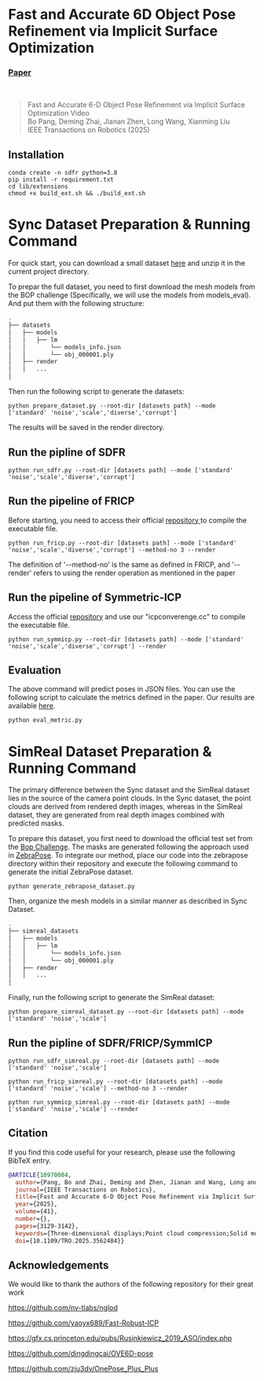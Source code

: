 # Fast and Accurate 6D Object Pose Refinement via Implicit Surface Optimization
###  [Paper](https://ieeexplore.ieee.org/document/10970084) 
<br/>

> Fast and Accurate 6-D Object Pose Refinement via Implicit Surface Optimization Video                                                                            
> Bo Pang, Deming Zhai, Jianan Zhen, Long Wang, Xianming Liu                             
> IEEE Transactions on Robotics (2025)


## Installation
```
conda create -n sdfr python=3.8
pip install -r requirement.txt
cd lib/extensions
chmod +x build_ext.sh && ./build_ext.sh
```


# Sync Dataset Preparation & Running Command

For quick start, you can download a small dataset [here](https://drive.google.com/file/d/1YDvhBv6z5SByF_WaTQVzzL9qz3TyEm6a/view?usp=drive_link) and unzip it in the current project directory.

To prepar the full dataset, you need to first download the mesh models from the BOP challenge (Specifically, we will use the models from models_eval). And put them with the following structure:
```bash
.
├── datasets
│   ├── models
│   │   ├── lm
│   │       └── models_info.json
│   │       └── obj_000001.ply
│   ├── render
│   │   ...
│   
```
Then run the following script to generate the datasets:
```
python prepare_dataset.py --root-dir [datasets path] --mode ['standard' 'noise','scale','diverse','corrupt'] 
```
The results will be saved in the render directory.

## Run the pipline of SDFR

```
python run_sdfr.py --root-dir [datasets path] --mode ['standard' 'noise','scale','diverse','corrupt']
```
## Run the pipeline of FRICP
Before starting, you need to access their official [repository ](https://github.com/yaoyx689/Fast-Robust-ICP)  to compile the executable file.
```
python run_fricp.py --root-dir [datasets path] --mode ['standard' 'noise','scale','diverse','corrupt'] --method-no 3 --render
```
The definition of '--method-no' is the same as defined in FRICP, and '--render' refers to using the render operation as mentioned in the paper 

## Run the pipeline of Symmetric-ICP
Access the official [repository](https://gfx.cs.princeton.edu/pubs/Rusinkiewicz_2019_ASO/index.php) and use our "icpconverenge.cc" to compile the executable file.
```
python run_symmicp.py --root-dir [datasets path] --mode ['standard' 'noise','scale','diverse','corrupt'] --render
```
## Evaluation
The above command will predict poses in JSON files. You can use the following script to calculate the metrics defined in the paper. Our results are available [here](https://drive.google.com/file/d/1luA5QuBI9s7wsvDbWqgFpvwUUSJSGSWn/view?usp=drive_link).
```
python eval_metric.py
```

# SimReal Dataset Preparation & Running Command

The primary difference between the Sync dataset and the SimReal dataset lies in the source of the camera point clouds. In the Sync dataset, the point clouds are derived from rendered depth images, whereas in the SimReal dataset, they are generated from real depth images combined with predicted masks. 

To prepare this dataset, you first need to download the official test set from the [Bop Challenge](https://bop.felk.cvut.cz/datasets/).  The masks are generated following the approach used in [ZebraPose](https://github.com/suyz526/ZebraPose). To integrate our method, place our code into the zebrapose directory within their repository and execute the following command to generate the initial ZebraPose dataset.
```
python generate_zebrapose_dataset.py  
```
Then, organize the mesh models in a similar manner as described in Sync Dataset.
```bash
.
├── simreal_datasets
│   ├── models
│   │   ├── lm
│   │       └── models_info.json
│   │       └── obj_000001.ply
│   ├── render
│   │   ...
│   
```
Finally, run the following script to generate the SimReal dataset:
```
python prepare_simreal_dataset.py --root-dir [datasets path] --mode ['standard' 'noise','scale'] 
```

## Run the pipline of SDFR/FRICP/SymmICP

```
python run_sdfr_simreal.py --root-dir [datasets path] --mode ['standard' 'noise','scale']

python run_fricp_simreal.py --root-dir [datasets path] --mode ['standard' 'noise','scale'] --method-no 3 --render

python run_symmicp_simreal.py --root-dir [datasets path] --mode ['standard' 'noise','scale'] --render
```

## Citation
If you find this code useful for your research, please use the following BibTeX entry.

```bibtex
@ARTICLE{10970084,
  author={Pang, Bo and Zhai, Deming and Zhen, Jianan and Wang, Long and Liu, Xianming},
  journal={IEEE Transactions on Robotics}, 
  title={Fast and Accurate 6-D Object Pose Refinement via Implicit Surface Optimization}, 
  year={2025},
  volume={41},
  number={},
  pages={3129-3142},
  keywords={Three-dimensional displays;Point cloud compression;Solid modeling;Neural networks;Pose estimation;Accuracy;Annotations;Computational modeling;Optimization;Noise measurement;Implicit neural network (INN);signed distance field;6-D pose refinement},
  doi={10.1109/TRO.2025.3562484}}

```


## Acknowledgements

We would like to thank the authors of the following repository for their great work

https://github.com/nv-tlabs/nglod

https://github.com/yaoyx689/Fast-Robust-ICP

https://gfx.cs.princeton.edu/pubs/Rusinkiewicz_2019_ASO/index.php

https://github.com/dingdingcai/OVE6D-pose

https://github.com/zju3dv/OnePose_Plus_Plus